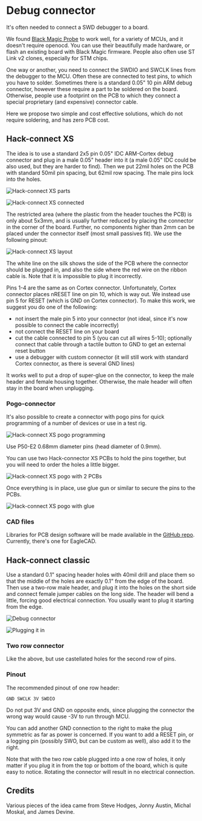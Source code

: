 # Debug connector

It's often needed to connect a SWD debugger to a board.

We found [Black Magic Probe](https://github.com/blacksphere/blackmagic/wiki) to work well,
for a variety of MCUs, and it doesn't require openocd.
You can use their beautifully made hardware, or flash an existing
board with Black Magic firmware.
People also often use ST Link v2 clones, especially for STM chips.

One way or another, you need to connect the SWDIO and SWCLK lines from the
debugger to the MCU.
Often these are connected to test pins, to which you have to solder.
Sometimes there is a standard 0.05" 10 pin ARM debug connector,
however these require a part to be soldered on the board.
Otherwise, people use a footprint on the PCB to which they connect a 
special proprietary (and expensive) connector cable.

Here we propose two simple and cost effective solutions, which do not require soldering,
and has zero PCB cost.

## Hack-connect XS

The idea is to use a standard 2x5 pin 0.05" IDC ARM-Cortex debug connector
and plug in a male 0.05" header into it (a male 0.05" IDC could be also used,
but they are harder to find).
Then we put 22mil holes on the PCB with standard 50mil pin spacing, but 62mil row spacing.
The male pins lock into the holes.

![Hack-connect XS parts](/docs/static/hardware/dbg/xs-parts.jpg)

![Hack-connect XS connected](/docs/static/hardware/dbg/xs-connected.jpg)

The restricted area (where the plastic from the header touches the PCB) is only about 5x3mm, 
and is usually further reduced by placing the connector in the corner of the board.
Further, no components higher than 2mm can be placed under the connector itself
(most small passives fit).
We use the following pinout:

![Hack-connect XS layout](/docs/static/hardware/dbg/xs-layout.png)

The white line on the silk shows the side of the PCB where the connector should be plugged in,
and also the side where the red wire on the ribbon cable is.
Note that it is impossible to plug it incorrectly.

Pins 1-4 are the same as on Cortex connector.
Unfortunately, Cortex connector places nRESET line on pin 10, which is way out.
We instead use pin 5 for RESET (which is GND on Cortex connector).
To make this work, we suggest you do one of the following:
* not insert the male pin 5 into your connector (not ideal, since it's now possible to connect the cable incorrectly)
* not connect the RESET line on your board
* cut the cable connected to pin 5 (you can cut all wires 5-10); optionally connect that cable through a tactile button to GND to get an external reset button
* use a debugger with custom connector (it will still work with standard Cortex connector, as there is several GND lines)

It works well to put a drop of super-glue on the connector, to keep the male header and female housing together.
Otherwise, the male header will often stay in the board when unplugging.

### Pogo-connector

It's also possible to create a connector with pogo pins for quick programming of a number of devices
or use in a test rig.

![Hack-connect XS pogo programming](/docs/static/hardware/dbg/xs-pogo-prog.jpg)

Use P50-E2 0.68mm diameter pins (head diameter of 0.9mm).

You can use two Hack-connector XS PCBs to hold the pins together,
but you will need to order the holes a little bigger.

![Hack-connect XS pogo with 2 PCBs](/docs/static/hardware/dbg/xs-pogo-pcb.jpg)

Once everything is in place, use glue gun or similar to secure the pins to the PCBs.

![Hack-connect XS pogo with glue](/docs/static/hardware/dbg/xs-pogo-glue.jpg)

### CAD files

Libraries for PCB design software will be made available 
in the [GitHub repo](https://github.com/microsoft/pxt-arcade/tree/master/docs/hardware/dbg).
Currently, there's one for EagleCAD.


## Hack-connect classic

Use a standard 0.1" spacing header holes with 40mil drill and place them so that
the middle of the holes are exactly 0.1" from the edge of the board.
Then use a two-row male header, and plug it into the holes on the short side
and connect female jumper cables on the long side.
The header will bend a little, forcing good electrical connection.
You usually want to plug it starting from the edge.

![Debug connector](/docs/static/hardware/dbg/dbg.jpg)

![Plugging it in](/docs/static/hardware/dbg/dbgplug.gif)


### Two row connector

Like the above, but use castellated holes for the second row of pins.

### Pinout

The recommended pinout of one row header:

```
GND SWCLK 3V SWDIO
```

Do not put 3V and GND on opposite ends, since plugging the connector the wrong way
would cause -3V to run through MCU.

You can add another GND connection to the right to make the plug symmetric as far
as power is concerned.
If you want to add a RESET pin, or a logging pin (possibly SWO, but can be custom as well),
also add it to the right.

Note that with the two row cable plugged into a one row of holes, it only
matter if you plug it in from the top or bottom of the board, which is quite
easy to notice.
Rotating the connector will result in no electrical connection.


## Credits

Various pieces of the idea came from Steve Hodges, Jonny Austin, Michal Moskal, and James Devine.
